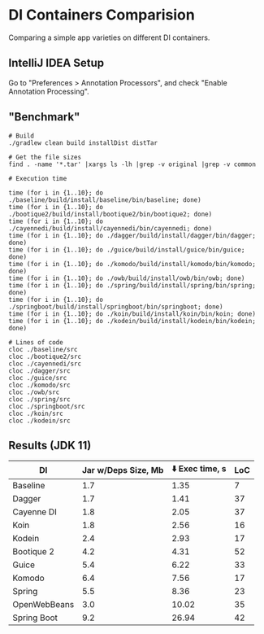 # DI Containers Comparision

Comparing a simple app varieties on different DI containers.

## IntelliJ IDEA Setup

Go to "Preferences > Annotation Processors", and check "Enable Annotation
Processing".

## "Benchmark"

```
# Build
./gradlew clean build installDist distTar
```

```
# Get the file sizes
find . -name '*.tar' |xargs ls -lh |grep -v original |grep -v common
```

```
# Execution time

time (for i in {1..10}; do ./baseline/build/install/baseline/bin/baseline; done)
time (for i in {1..10}; do ./bootique2/build/install/bootique2/bin/bootique2; done)
time (for i in {1..10}; do ./cayennedi/build/install/cayennedi/bin/cayennedi; done)
time (for i in {1..10}; do ./dagger/build/install/dagger/bin/dagger; done)
time (for i in {1..10}; do ./guice/build/install/guice/bin/guice; done)
time (for i in {1..10}; do ./komodo/build/install/komodo/bin/komodo; done)
time (for i in {1..10}; do ./owb/build/install/owb/bin/owb; done)
time (for i in {1..10}; do ./spring/build/install/spring/bin/spring; done)
time (for i in {1..10}; do ./springboot/build/install/springboot/bin/springboot; done)
time (for i in {1..10}; do ./koin/build/install/koin/bin/koin; done)
time (for i in {1..10}; do ./kodein/build/install/kodein/bin/kodein; done)
```

```
# Lines of code
cloc ./baseline/src
cloc ./bootique2/src
cloc ./cayennedi/src
cloc ./dagger/src
cloc ./guice/src
cloc ./komodo/src
cloc ./owb/src
cloc ./spring/src
cloc ./springboot/src
cloc ./koin/src
cloc ./kodein/src
```

## Results (JDK 11)

|DI|Jar w/Deps Size, Mb|:arrow_down: Exec time, s|LoC|
|----|----|----|----|
|Baseline|1.7|1.35|7|
|Dagger|1.7|1.41|37|
|Cayenne DI|1.8|2.05|37|
|Koin|1.8|2.56|16|
|Kodein|2.4|2.93|17|
|Bootique 2|4.2|4.31|52|
|Guice|5.4|6.22|33|
|Komodo|6.4|7.56|17|
|Spring|5.5|8.36|23|
|OpenWebBeans|3.0|10.02|35|
|Spring Boot|9.2|26.94|42|
